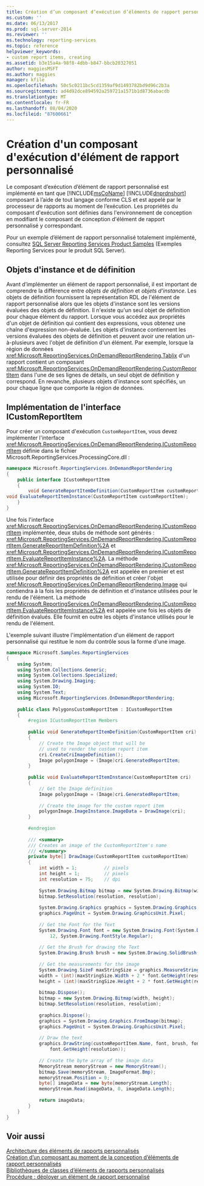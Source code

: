 ```yaml
---
title: Création d’un composant d’exécution d’éléments de rapport personnalisé | Microsoft Docs
ms.custom: ''
ms.date: 06/13/2017
ms.prod: sql-server-2014
ms.reviewer: ''
ms.technology: reporting-services
ms.topic: reference
helpviewer_keywords:
- custom report items, creating
ms.assetid: b3e15a4a-98f8-4dbb-b847-bbcb20327051
author: maggiesMSFT
ms.author: maggies
manager: kfile
ms.openlocfilehash: 50c5c0211bc5cd1359af9d1493782bd9d96c2b3a
ms.sourcegitcommit: ad4d92dce894592a259721a1571b1d8736abacdb
ms.translationtype: MT
ms.contentlocale: fr-FR
ms.lasthandoff: 08/04/2020
ms.locfileid: "87600661"
---
```

# <a name="creating-a-custom-report-item-run-time-component"></a>Création d'un composant d'exécution d'élément de rapport personnalisé
  Le composant d’exécution d’élément de rapport personnalisé est implémenté en tant que [!INCLUDE[msCoName](../../includes/msconame-md.md)] [!INCLUDE[dnprdnshort](../../includes/dnprdnshort-md.md)] composant à l’aide de tout langage conforme CLS et est appelé par le processeur de rapports au moment de l’exécution. Les propriétés du composant d'exécution sont définies dans l'environnement de conception en modifiant le composant de conception d'élément de rapport personnalisé y correspondant.  

<!--
Replacing the following multiValue.....

ms.technology: 
  - "docset-sql-devref"
  - "reporting-services-native"

.....with the following single value.....

ms.technology: reporting-services
.

(GeneMi = MightyPen  ,  2019-04-20  ,  DevO= 1515083)
-->

 Pour un exemple d’élément de rapport personnalisé totalement implémenté, consultez [SQL Server Reporting Services Product Samples](https://go.microsoft.com/fwlink/?LinkId=177889) (Exemples Reporting Services pour le produit SQL Server).  
  
## <a name="definition-and-instance-objects"></a>Objets d'instance et de définition  
 Avant d’implémenter un élément de rapport personnalisé, il est important de comprendre la différence entre *objets de définition* et *objets d’instance*. Les objets de définition fournissent la représentation RDL de l'élément de rapport personnalisé alors que les objets d'instance sont les versions évaluées des objets de définition. Il n'existe qu'un seul objet de définition pour chaque élément du rapport. Lorsque vous accédez aux propriétés d'un objet de définition qui contient des expressions, vous obtenez une chaîne d'expression non-évaluée. Les objets d'instance contiennent les versions évaluées des objets de définition et peuvent avoir une relation un-à-plusieurs avec l'objet de définition d'un élément. Par exemple, lorsque la région de données <xref:Microsoft.ReportingServices.OnDemandReportRendering.Tablix> d'un rapport contient un composant <xref:Microsoft.ReportingServices.OnDemandReportRendering.CustomReportItem> dans l'une de ses lignes de détails, un seul objet de définition y correspond. En revanche, plusieurs objets d'instance sont spécifiés, un pour chaque ligne que comporte la région de données.  
  
## <a name="implementing-the-icustomreportitem-interface"></a>Implémentation de l'interface ICustomReportItem  
 Pour créer un composant d'exécution `CustomReportItem`, vous devez implémenter l'interface <xref:Microsoft.ReportingServices.OnDemandReportRendering.ICustomReportItem> définie dans le fichier Microsoft.ReportingServices.ProcessingCore.dll :  
  
```csharp  
namespace Microsoft.ReportingServices.OnDemandReportRendering  
{  
    public interface ICustomReportItem  
    {  
        void GenerateReportItemDefinition(CustomReportItem customReportItem);  
void EvaluateReportItemInstance(CustomReportItem customReportItem);  
    }  
}  
```  
  
 Une fois l'interface <xref:Microsoft.ReportingServices.OnDemandReportRendering.ICustomReportItem> implémentée, deux stubs de méthode sont générés : <xref:Microsoft.ReportingServices.OnDemandReportRendering.ICustomReportItem.GenerateReportItemDefinition%2A> et <xref:Microsoft.ReportingServices.OnDemandReportRendering.ICustomReportItem.EvaluateReportItemInstance%2A>. La méthode <xref:Microsoft.ReportingServices.OnDemandReportRendering.ICustomReportItem.GenerateReportItemDefinition%2A> est appelée en premier et est utilisée pour définir des propriétés de définition et créer l'objet <xref:Microsoft.ReportingServices.OnDemandReportRendering.Image> qui contiendra à la fois les propriétés de définition et d'instance utilisées pour le rendu de l'élément. La méthode <xref:Microsoft.ReportingServices.OnDemandReportRendering.ICustomReportItem.EvaluateReportItemInstance%2A> est appelée une fois les objets de définition évalués. Elle fournit en outre les objets d'instance utilisés pour le rendu de l'élément.  
  
 L'exemple suivant illustre l'implémentation d'un élément de rapport personnalisé qui restitue le nom du contrôle sous la forme d'une image.  
  
```csharp  
namespace Microsoft.Samples.ReportingServices  
{  
    using System;  
    using System.Collections.Generic;  
    using System.Collections.Specialized;  
    using System.Drawing.Imaging;  
    using System.IO;  
    using System.Text;  
    using Microsoft.ReportingServices.OnDemandReportRendering;  
  
    public class PolygonsCustomReportItem : ICustomReportItem  
    {  
        #region ICustomReportItem Members  
  
        public void GenerateReportItemDefinition(CustomReportItem cri)  
        {  
            // Create the Image object that will be   
            // used to render the custom report item  
            cri.CreateCriImageDefinition();  
            Image polygonImage = (Image)cri.GeneratedReportItem;  
        }  
  
        public void EvaluateReportItemInstance(CustomReportItem cri)  
        {  
            // Get the Image definition  
            Image polygonImage = (Image)cri.GeneratedReportItem;  
  
            // Create the image for the custom report item  
            polygonImage.ImageInstance.ImageData = DrawImage(cri);  
        }  
  
        #endregion  
  
        /// <summary>  
        /// Creates an image of the CustomReportItem's name  
        /// </summary>  
        private byte[] DrawImage(CustomReportItem customReportItem)  
        {  
            int width = 1;          // pixels  
            int height = 1;         // pixels  
            int resolution = 75;    // dpi  
  
            System.Drawing.Bitmap bitmap = new System.Drawing.Bitmap(width, height);  
            bitmap.SetResolution(resolution, resolution);  
  
            System.Drawing.Graphics graphics = System.Drawing.Graphics.FromImage(bitmap);  
            graphics.PageUnit = System.Drawing.GraphicsUnit.Pixel;  
  
            // Get the Font for the Text  
            System.Drawing.Font font = new System.Drawing.Font(System.Drawing.FontFamily.GenericMonospace,  
                12, System.Drawing.FontStyle.Regular);  
  
            // Get the Brush for drawing the Text  
            System.Drawing.Brush brush = new System.Drawing.SolidBrush(System.Drawing.Color.LightGreen);  
  
            // Get the measurements for the image  
            System.Drawing.SizeF maxStringSize = graphics.MeasureString(customReportItem.Name, font);  
            width = (int)(maxStringSize.Width + 2 * font.GetHeight(resolution));  
            height = (int)(maxStringSize.Height + 2 * font.GetHeight(resolution));  
  
            bitmap.Dispose();  
            bitmap = new System.Drawing.Bitmap(width, height);  
            bitmap.SetResolution(resolution, resolution);  
  
            graphics.Dispose();  
            graphics = System.Drawing.Graphics.FromImage(bitmap);  
            graphics.PageUnit = System.Drawing.GraphicsUnit.Pixel;  
  
            // Draw the text  
            graphics.DrawString(customReportItem.Name, font, brush, font.GetHeight(resolution),   
                font.GetHeight(resolution));  
  
            // Create the byte array of the image data  
            MemoryStream memoryStream = new MemoryStream();  
            bitmap.Save(memoryStream, ImageFormat.Bmp);  
            memoryStream.Position = 0;  
            byte[] imageData = new byte[memoryStream.Length];  
            memoryStream.Read(imageData, 0, imageData.Length);  
  
            return imageData;  
        }  
    }  
}  
```  
  
## <a name="see-also"></a>Voir aussi  
 [Architecture des éléments de rapports personnalisés](custom-report-item-architecture.md)   
 [Création d’un composant au moment de la conception d’éléments de rapport personnalisés](creating-a-custom-report-item-design-time-component.md)   
 [Bibliothèques de classes d’éléments de rapports personnalisés](custom-report-item-class-libraries.md)   
 [Procédure : déployer un élément de rapport personnalisé](how-to-deploy-a-custom-report-item.md)  
  
  
